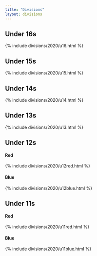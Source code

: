 ```yaml
---
title: "Divisions"
layout: divisions
---
```


<h2 id="u16"> Under 16s</h2>
{% include divisions/2020/u16.html %}

<h2 id="u15"> Under 15s</h2>
{% include divisions/2020/u15.html %}

<h2 id="u14"> Under 14s</h2>
{% include divisions/2020/u14.html %}

<h2 id="u13"> Under 13s</h2>
{% include divisions/2020/u13.html %}

<h2 id="u12"> Under 12s</h2>
<h4>Red</h4>
{% include divisions/2020/u12red.html %}

<h4>Blue</h4>
{% include divisions/2020/u12blue.html %}

<h2 id="u11"> Under 11s</h2>
<h4>Red</h4>
{% include divisions/2020/u11red.html %}

<h4>Blue</h4>
{% include divisions/2020/u11blue.html %}


